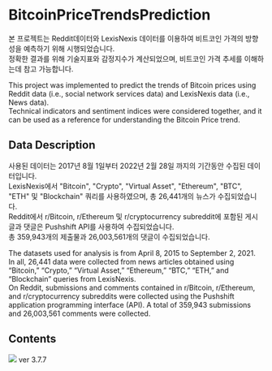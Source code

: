 # BitcoinPriceTrendsPrediction
본 프로젝트는 Reddit데이터와 LexisNexis 데이터를 이용하여 비트코인 가격의 방향성을 예측하기 위해 시행되었습니다.  
정확한 결과를 위해 기술지표와 감정지수가 계산되었으며, 비트코인 가격 추세를 이해하는데 참고 가능합니다.
  
This project was implemented to predict the trends of Bitcoin prices using Reddit data (i.e., social network services data) and LexisNexis data (i.e., News data).  
Technical indicators and sentiment indices were considered together, and it can be used as a reference for understanding the Bitcoin Price trend.

## Data Description
사용된 데이터는 2017년 8월 1일부터 2022년 2월 28일 까지의 기간동안 수집된 데이터입니다.  
LexisNexis에서 "Bitcoin", "Crypto", "Virtual Asset", "Ethereum", "BTC", "ETH" 및 "Blockchain" 쿼리를 사용하였으며, 총 26,441개의 뉴스가 수집되었습니다.  
Reddit에서 r/Bitcoin, r/Ethereum 및 r/cryptocurrency subreddit에 포함된 게시글과 댓글은 Pushshift API를 사용하여 수집되었습니다.  
총 359,943개의 제출물과 26,003,561개의 댓글이 수집되었습니다.  
  
The datasets used for analysis is from April 8, 2015 to September 2, 2021.  
In all, 26,441 data were collected from news articles obtained using “Bitcoin,” “Crypto,” “Virtual Asset,” “Ethereum,” “BTC,” “ETH,” and “Blockchain” queries from LexisNexis.  
On Reddit, submissions and comments contained in r/Bitcoin, r/Ethereum, and r/cryptocurrency subreddits were collected using the Pushshift application programming interface (API). A total of 359,943 submissions and 26,003,561 comments were collected.  

## Contents
<img src="https://img.shields.io/badge/Python-3776AB?style=plastic&logo=Python&logoColor=white">
ver 3.7.7
